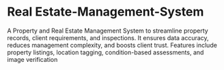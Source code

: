 #  Real Estate-Management-System
A Property and Real Estate Management System to streamline property records, client requirements, and inspections. It ensures data accuracy, reduces management complexity, and boosts client trust. Features include property listings, location tagging, condition-based assessments, and image verification
